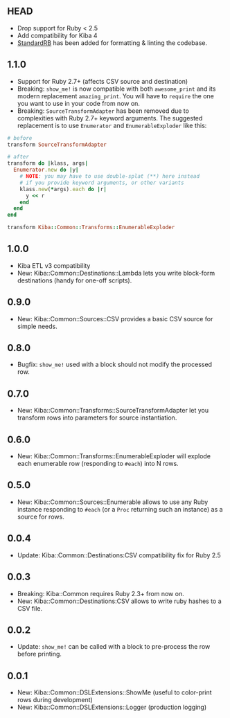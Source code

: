 HEAD
----

- Drop support for Ruby < 2.5
- Add compatibility for Kiba 4
- [StandardRB](https://github.com/testdouble/standard) has been added for formatting & linting the codebase.


1.1.0
----

- Support for Ruby 2.7+ (affects CSV source and destination)
- Breaking: `show_me!` is now compatible with both `awesome_print` and its modern replacement `amazing_print`. You will have to `require` the one you want to use in your code from now on.
- Breaking: `SourceTransformAdapter` has been removed due to complexities with Ruby 2.7+ keyword arguments. The suggested replacement is to use `Enumerator` and `EnumerableExploder` like this:

```ruby
# before
transform SourceTransformAdapter

# after
transform do |klass, args|
  Enumerator.new do |y|
    # NOTE: you may have to use double-splat (**) here instead
    # if you provide keyword arguments, or other variants
    klass.new(*args).each do |r|
      y << r
    end
  end
end

transform Kiba::Common::Transforms::EnumerableExploder
```

1.0.0
-----

- Kiba ETL v3 compatibility
- New: Kiba::Common::Destinations::Lambda lets you write block-form destinations (handy for one-off scripts).

0.9.0
-----

- New: Kiba::Common::Sources::CSV provides a basic CSV source for simple needs.

0.8.0
-----

- Bugfix: `show_me!` used with a block should not modify the processed row.

0.7.0
-----

- New: Kiba::Common::Transforms::SourceTransformAdapter let you transform rows into parameters for source instantiation.

0.6.0
-----

- New: Kiba::Common::Transforms::EnumerableExploder will explode each enumerable row (responding to `#each`) into N rows.

0.5.0
-----

- New: Kiba::Common::Sources::Enumerable allows to use any Ruby instance responding to `#each` (or a `Proc` returning such an instance) as a source for rows.

0.0.4
-----

- Update: Kiba::Common::Destinations:CSV compatibility fix for Ruby 2.5

0.0.3
-----

- Breaking: Kiba::Common requires Ruby 2.3+ from now on.
- New: Kiba::Common::Destinations:CSV allows to write ruby hashes to a CSV file.

0.0.2
----

- Update: `show_me!` can be called with a block to pre-process the row before printing.

0.0.1
-----

- New: Kiba::Common::DSLExtensions::ShowMe (useful to color-print rows during development)
- New: Kiba::Common::DSLExtensions::Logger (production logging)

